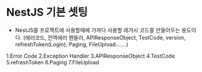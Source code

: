 # NestJS 기본 셋팅

 - NestJS를 프로젝트에 사용할때에 가져다 사용할 레거시 코드를 만들어두는 용도이다.
 (에러코드, 전역에러 핸들러, APIResponseObject, TestCode, version, refreshToken(Login), Paging, FileUpload.......)
 
 1.Error Code
 2.Exception Handler
 3.APIResponseObject
 4.TestCode
 5.refreshToken
 6.Paging
 7.FileUpload
